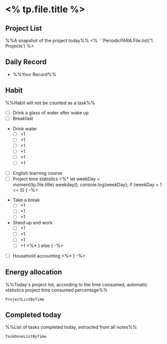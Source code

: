 # <% tp.file.title %>

## Project List
%%A snapshot of the project today%%
<% ```PeriodicPARA.File.list('1. Projects') %>

## Daily Record
- %%Your Record%%

## Habit
%%Habit will not be counted as a task%%
- [ ] Drink a glass of water after wake up
- [ ] Breakfast
- Drink water
	- [ ] +1
	- [ ] +1
	- [ ] +1
	- [ ] +1
	- [ ] +1
	- [ ] +1
- [ ] English learning course
- [ ] Project time statistics
<%* let weekDay = moment(tp.file.title).weekday(); console.log(weekDay); if (weekDay + 1 <= 5) { -%>
- Take a break
	- [ ] +1
	- [ ] +1
	- [ ] +1
- Stand up and work
	- [ ] +1
	- [ ] +1
	- [ ] +1
	- [ ] +1
	<%* } else { -%>
- [ ] Household accounting
<%* } -%>

## Energy allocation
%%Today's project list, according to the time consumed, automatic statistics project time consumed percentage%%
```PeriodicPARA
ProjectListByTime
```

## Completed today
%%List of tasks completed today, extracted from all notes%%
```PeriodicPARA
TaskDoneListByTime
```
